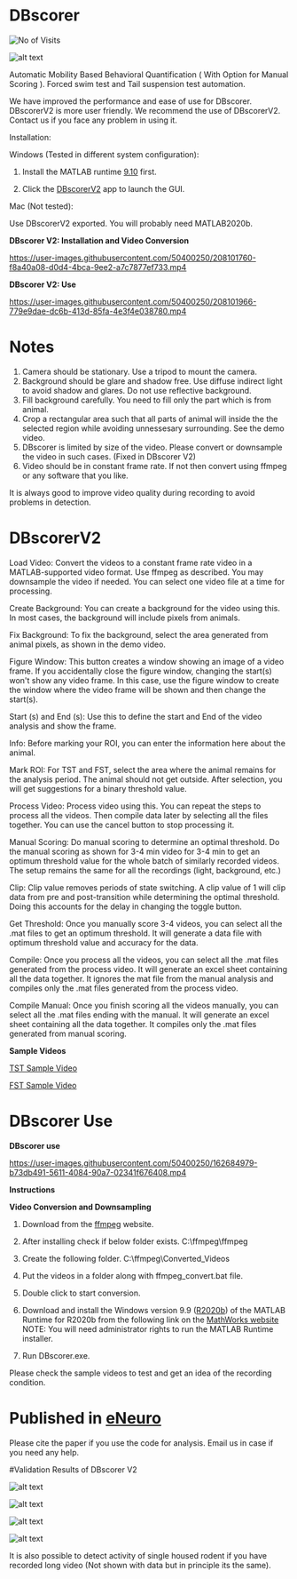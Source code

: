 # DBscorer

![No of Visits](https://visitor-badge.laobi.icu/badge?page_id=swanandlab/DBscorer)

![alt text](https://github.com/swanandlab/DBscorer/blob/main/DBscorerV2UI.png?raw=true)

Automatic Mobility Based Behavioral Quantification ( With Option for Manual Scoring ). Forced swim test and Tail suspension test automation. 

We have improved the performance and ease of use for DBscorer. DBscorerV2 is more user friendly. We recommend the use of DBscorerV2.  Contact us if you face any problem in using it. 

Installation:

Windows (Tested in different system configuration):

1. Install the MATLAB runtime [9.10](https://ssd.mathworks.com/supportfiles/downloads/R2021a/Release/7/deployment_files/installer/complete/win64/MATLAB_Runtime_R2021a_Update_7_win64.zip) first.

2. Click the [DBscorerV2](https://github.com/swanandlab/DBscorer/blob/main/DBscorerV2.exe) app to launch the GUI.

Mac (Not tested):

Use DBscorerV2 exported. You will probably need MATLAB2020b.


**DBscorer V2: Installation and Video Conversion**

https://user-images.githubusercontent.com/50400250/208101760-f8a40a08-d0d4-4bca-9ee2-a7c7877ef733.mp4

**DBscorer V2:  Use**

https://user-images.githubusercontent.com/50400250/208101966-779e9dae-dc6b-413d-85fa-4e3f4e038780.mp4


# Notes
1. Camera should be stationary. Use a tripod to mount the camera.
2. Background should be glare and shadow free. Use diffuse indirect light to avoid shadow and glares. Do not use reflective background.
3. Fill background carefully. You need to fill only the part which is from animal.
4. Crop a rectangular area such that all parts of animal will inside the the selected region while avoiding unnessesary surrounding. See the demo video.
5. DBscorer is limited by size of the video. Please convert or downsample the video in such cases. (Fixed in DBscorer V2) 
6. Video should be in constant frame rate. If not then convert using ffmpeg or any software that you like.

It is always good to improve video quality during recording to avoid problems in detection.

# DBscorerV2 

Load Video: Convert the videos to a constant frame rate video in a MATLAB-supported video format. Use ffmpeg as described. You may downsample the video if needed. You can select one video file at a time for processing.

Create Background: You can create a background for the video using this. In most cases, the background will include pixels from animals.

Fix Background: To fix the background, select the area generated from animal pixels, as shown in the demo video.

Figure Window: This button creates a window showing an image of a video frame. If you accidentally close the figure window, changing the start(s) won't show any video frame. In this case, use the figure window to create the window where the video frame will be shown and then change the start(s).

Start (s) and End (s): Use this to define the start and End of the video analysis and show the frame.

Info: Before marking your ROI, you can enter the information here about the animal.

Mark ROI: For TST and FST, select the area where the animal remains for the analysis period. The animal should not get outside. After selection, you will get suggestions for a binary threshold value.

Process Video: Process video using this. You can repeat the steps to process all the videos. Then compile data later by selecting all the files together. You can use the cancel button to stop processing it.

Manual Scoring: Do manual scoring to determine an optimal threshold. Do the manual scoring as shown for 3-4 min video for 3-4 min to get an optimum threshold value for the whole batch of similarly recorded videos. The setup remains the same for all the recordings (light, background, etc.)

Clip: Clip value removes periods of state switching. A clip value of 1  will clip data from pre and post-transition while determining the optimal threshold. Doing this accounts for the delay in changing the toggle button.

Get Threshold: Once you manually score 3-4 videos, you can select all the .mat files to get an optimum threshold. It will generate a data file with optimum threshold value and accuracy for the data.

Compile: Once you process all the videos, you can select all the .mat files generated from the process video. It will generate an excel sheet containing all the data together. It ignores the mat file from the manual analysis and compiles only the .mat files generated from the process video.

Compile Manual: Once you finish scoring all the videos manually, you can select all the .mat files ending with the manual. It will generate an excel sheet containing all the data together. It compiles only the .mat files generated from manual scoring.

**Sample Videos**

[TST Sample Video](https://github.com/swanandlab/DBscorer/blob/main/TST%20Sample%20Video.mp4)

[FST Sample Video](https://github.com/swanandlab/DBscorer/blob/main/FST%20SAMPLE%20VIDEO.mp4)



# DBscorer Use
**DBscorer use**

https://user-images.githubusercontent.com/50400250/162684979-b73db491-5611-4084-90a7-02341f676408.mp4

**Instructions**

**Video Conversion and Downsampling**

1. Download from the [ffmpeg](http://ffmpeg.org/) website.
2. After installing check if below folder exists.
C:\ffmpeg\ffmpeg
3. Create the following folder.
C:\ffmpeg\Converted_Videos
4. Put the videos in a folder along with ffmpeg_convert.bat file.
5. Double click to start conversion.

1. Download and install the Windows version 9.9 ([R2020b](https://ssd.mathworks.com/supportfiles/downloads/R2020b/Release/5/deployment_files/installer/complete/win64/MATLAB_Runtime_R2020b_Update_5_win64.zip)) of the MATLAB Runtime for R2020b  from the following link on the [MathWorks website](https://www.mathworks.com/products/compiler/mcr/index.html)
NOTE: You will need administrator rights to run the MATLAB Runtime installer. 

2. Run DBscorer.exe.

Please check the sample videos to test and get an idea of the recording condition.

# Published in [eNeuro](https://doi.org/10.1523/ENEURO.0305-21.2021)
Please cite the paper if you use the code for analysis.
Email us in case if you need any help.

#Validation Results of DBscorer V2

![alt text](https://github.com/swanandlab/DBscorer/blob/main/FST%20Correlation%20Plot.jpg?raw=true)

![alt text](https://github.com/swanandlab/DBscorer/blob/main/FST%20BA%20Plot.jpg?raw=true)

![alt text](https://github.com/swanandlab/DBscorer/blob/main/TST%20Correlation%20Plot.jpg?raw=true)

![alt text](https://github.com/swanandlab/DBscorer/blob/main/TST%20BA%20Plot.jpg?raw=true)



It is also possible to detect activity of single housed rodent if you have recorded long video (Not shown with data but in principle its the same). 



